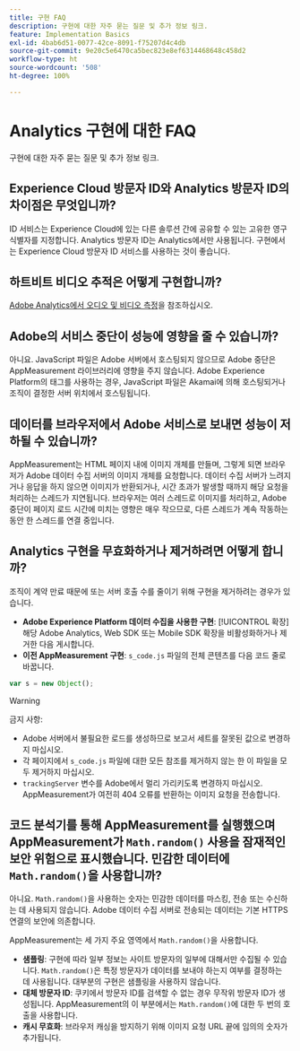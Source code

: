 ```yaml
---
title: 구현 FAQ
description: 구현에 대한 자주 묻는 질문 및 추가 정보 링크.
feature: Implementation Basics
exl-id: 4bab6d51-0077-42ce-8091-f75207d4c4db
source-git-commit: 9e20c5e6470ca5bec823e8ef6314468648c458d2
workflow-type: ht
source-wordcount: '508'
ht-degree: 100%

---
```


# Analytics 구현에 대한 FAQ

구현에 대한 자주 묻는 질문 및 추가 정보 링크.

## Experience Cloud 방문자 ID와 Analytics 방문자 ID의 차이점은 무엇입니까?

ID 서비스는 Experience Cloud에 있는 다른 솔루션 간에 공유할 수 있는 고유한 영구 식별자를 지정합니다. Analytics 방문자 ID는 Analytics에서만 사용됩니다. 구현에서는 Experience Cloud 방문자 ID 서비스를 사용하는 것이 좋습니다.

## 하트비트 비디오 추적은 어떻게 구현합니까?

[Adobe Analytics에서 오디오 및 비디오 측정](https://experienceleague.adobe.com/docs/media-analytics/using/media-overview.html?lang=ko-KR)을 참조하십시오.

## Adobe의 서비스 중단이 성능에 영향을 줄 수 있습니까?

아니요. JavaScript 파일은 Adobe 서버에서 호스팅되지 않으므로 Adobe 중단은 AppMeasurement 라이브러리에 영향을 주지 않습니다. Adobe Experience Platform의 태그를 사용하는 경우, JavaScript 파일은 Akamai에 의해 호스팅되거나 조직이 결정한 서버 위치에서 호스팅됩니다.

## 데이터를 브라우저에서 Adobe 서비스로 보내면 성능이 저하될 수 있습니까?

AppMeasurement는 HTML 페이지 내에 이미지 개체를 만들며, 그렇게 되면 브라우저가 Adobe 데이터 수집 서버의 이미지 개체를 요청합니다. 데이터 수집 서버가 느려지거나 응답을 하지 않으면 이미지가 반환되거나, 시간 초과가 발생할 때까지 해당 요청을 처리하는 스레드가 지연됩니다. 브라우저는 여러 스레드로 이미지를 처리하고, Adobe 중단이 페이지 로드 시간에 미치는 영향은 매우 작으므로, 다른 스레드가 계속 작동하는 동안 한 스레드를 연결 중입니다.

## Analytics 구현을 무효화하거나 제거하려면 어떻게 합니까?

조직이 계약 만료 때문에 또는 서버 호출 수를 줄이기 위해 구현을 제거하려는 경우가 있습니다.

* **Adobe Experience Platform 데이터 수집을 사용한 구현**: [!UICONTROL 확장] 해당 Adobe Analytics, Web SDK 또는 Mobile SDK 확장을 비활성화하거나 제거한 다음 게시합니다.
* **이전 AppMeasurement 구현**: `s_code.js` 파일의 전체 콘텐츠를 다음 코드 줄로 바꿉니다.

```js
var s = new Object();
```

>[!WARNING]
>
>금지 사항:
>
>* Adobe 서버에서 불필요한 로드를 생성하므로 보고서 세트를 잘못된 값으로 변경하지 마십시오.
>* 각 페이지에서 `s_code.js` 파일에 대한 모든 참조를 제거하지 않는 한 이 파일을 모두 제거하지 마십시오.
>* `trackingServer` 변수를 Adobe에서 멀리 가리키도록 변경하지 마십시오. AppMeasurement가 여전히 404 오류를 반환하는 이미지 요청을 전송합니다.

## 코드 분석기를 통해 AppMeasurement를 실행했으며 AppMeasurement가 `Math.random()` 사용을 잠재적인 보안 위험으로 표시했습니다. 민감한 데이터에 `Math.random()`을 사용합니까?

아니요. `Math.random()`을 사용하는 숫자는 민감한 데이터를 마스킹, 전송 또는 수신하는 데 사용되지 않습니다. Adobe 데이터 수집 서버로 전송되는 데이터는 기본 HTTPS 연결의 보안에 의존합니다. <!-- AN-173590 -->

AppMeasurement는 세 가지 주요 영역에서 `Math.random()`을 사용합니다.

* **샘플링**: 구현에 따라 일부 정보는 사이트 방문자의 일부에 대해서만 수집될 수 있습니다. `Math.random()`은 특정 방문자가 데이터를 보내야 하는지 여부를 결정하는 데 사용됩니다. 대부분의 구현은 샘플링을 사용하지 않습니다.
* **대체 방문자 ID**: 쿠키에서 방문자 ID를 검색할 수 없는 경우 무작위 방문자 ID가 생성됩니다. AppMeasurement의 이 부분에서는 `Math.random()`에 대한 두 번의 호출을 사용합니다.
* **캐시 무효화**: 브라우저 캐싱을 방지하기 위해 이미지 요청 URL 끝에 임의의 숫자가 추가됩니다.
